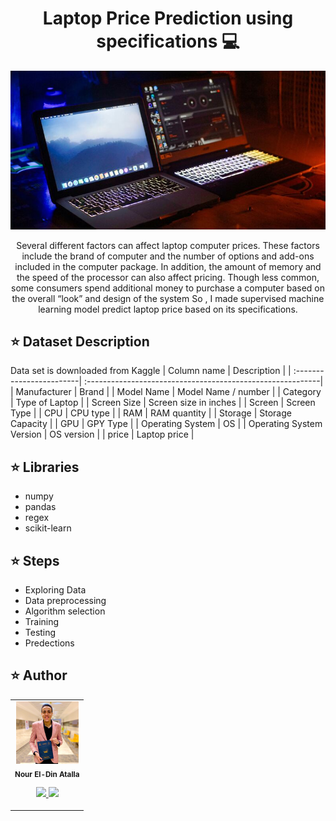 <h1 align="center">Laptop Price Prediction using specifications 💻 </h1>

<div align= "center"><img src="https://github.com/nouratalla/Laptop-Price-Prediction-using-specifications-/blob/main/dataset-cover.jpg"/>
   <p>Several different factors can affect laptop computer prices. These factors include the brand of computer and the number of options and add-ons included in the computer package. In addition, the amount of memory and the speed of the processor can also affect pricing. Though less common, some consumers spend additional money to purchase a computer based on the overall “look” and design of the system So , I made supervised machine learning model predict  laptop price based on its specifications.</p>
</div>


## :star: Dataset Description
Data set is downloaded from Kaggle
| Column name              | Description                                                |
| :------------------------| :----------------------------------------------------------|
| Manufacturer             | Brand                                                      |
| Model Name               | Model Name / number                                        |
| Category                 | Type of Laptop                                             |
| Screen Size              | Screen size in inches                                      |
| Screen                   | Screen Type                                                |
| CPU                      | CPU type                                                   |
| RAM                      | RAM quantity                                               |
| Storage                  | Storage Capacity                                           |
| GPU                      | GPY Type                                                   |
| Operating System         | OS                                                         |
| Operating System Version | OS version                                                 |
| price                    | Laptop price                                               |

## :star: Libraries 
- numpy
- pandas
- regex
- scikit-learn


## :star: Steps
- Exploring Data
- Data preprocessing
- Algorithm selection
- Training
- Testing
- Predections

## :star: Author
<table>
    <td align="center"><img src="https://github.com/meomnzak/Elnazer/blob/main/Grad/captures/nour.jpg" width="100px;" height="100px;" alt=""/><br/><sub><b>Nour El-Din Atalla</b></sub></a><br/><p align="center">
      <p align="center">
        <a href="https://www.linkedin.com/in/nour-el-din-atalla-6a9939247" alt="Linkedin">
          <img src="http://www.iconninja.com/files/863/607/751/network-linkedin-social-connection-circular-circle-media-icon.svg" width = "30">
        </a>
        <a href="https://github.com/nouratalla" alt="Github">
          <img src="http://www.iconninja.com/files/241/825/211/round-collaboration-social-github-code-circle-network-icon.svg" width = "30">
        </a>
      </p>
    </td>
  </tr>
</table>
